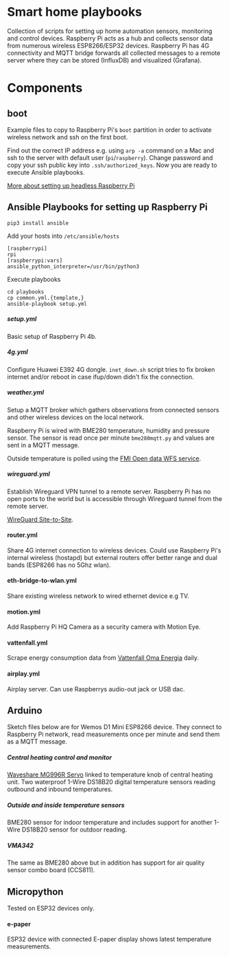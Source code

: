 # Smart home playbooks

Collection of scripts for setting up home automation sensors, monitoring and control devices. 
Raspberry Pi acts as a hub and collects sensor data from numerous wireless ESP8266/ESP32 devices. 
Raspberry Pi has 4G connectivity and MQTT bridge forwards all collected messages to a remote server where they can be stored (InfluxDB) and visualized (Grafana).

# Components

## boot

Example files to copy to Raspberry Pi's ```boot``` partition in order to activate wireless network and ssh on the first boot.

Find out the correct IP address e.g. using ```arp -a``` command on a Mac and ssh to the server with default user (```pi```/```raspberry```). Change password and copy your ssh public key into ```.ssh/authorized_keys```. Now you are ready to execute Ansible playbooks.

[More about setting up headless Raspberry Pi](https://www.raspberrypi.org/documentation/configuration/wireless/headless.md)

## Ansible Playbooks for setting up Raspberry Pi

```
pip3 install ansible
```

Add your hosts into ```/etc/ansible/hosts```
```
[raspberrypi]
rpi
[raspberrypi:vars]
ansible_python_interpreter=/usr/bin/python3
```

Execute playbooks
```
cd playbooks
cp common.yml.{template,}
ansible-playbook setup.yml
```

##### setup.yml 

Basic setup of Raspberry Pi 4b.

##### 4g.yml

Configure Huawei E392 4G dongle. ```inet_down.sh``` script tries to fix broken internet and/or reboot in case ifup/down didn't fix the connection.

##### weather.yml

Setup a MQTT broker which gathers observations from connected sensors and other wireless devices on the local network. 

Raspberry Pi is wired with BME280 temperature, humidity and pressure sensor. The sensor is read once per minute ```bme280mqtt.py``` and values are sent in a MQTT message.

Outside temperature is polled using the [FMI Open data WFS service](https://en.ilmatieteenlaitos.fi/open-data-manual).

##### wireguard.yml

Establish Wireguard VPN tunnel to a remote server. Raspberry Pi has no open ports to the world
but is accessible through Wireguard tunnel from the remote server.

[WireGuard Site-to-Site](https://gist.github.com/insdavm/b1034635ab23b8839bf957aa406b5e39).

#### router.yml

Share 4G internet connection to wireless devices. Could use Raspberry Pi's internal wireless (hostapd) but external routers offer better range and dual bands (ESP8266 has no 5Ghz wlan).

#### eth-bridge-to-wlan.yml

Share existing wireless network to wired ethernet device e.g TV.

#### motion.yml

Add Raspberry Pi HQ Camera as a security camera with Motion Eye.

#### vattenfall.yml

Scrape energy consumption data from [Vattenfall Oma Energia](https://omaenergia.vattenfall.fi/) daily.

#### airplay.yml

Airplay server. Can use Raspberrys audio-out jack or USB dac.

## Arduino

Sketch files below are for Wemos D1 Mini ESP8266 device. They connect to Raspberry Pi network, read measurements once per minute and send them as a MQTT message.

##### Central heating control and monitor

[Waveshare MG996R Servo](https://www.waveshare.com/product/modules/motors-servos/mg996r-servo.htm) linked to temperature knob of central heating unit. Two waterproof 1-Wire DS18B20 digital temperature sensors reading outbound and inbound temperatures.

##### Outside and inside temperature sensors

BME280 sensor for indoor temperature and includes support for another 1-Wire DS18B20 sensor for outdoor reading.

##### VMA342

The same as BME280 above but in addition has support for air quality sensor combo board (CCS811).

## Micropython

Tested on ESP32 devices only.

#### e-paper

ESP32 device with connected E-paper display shows latest temperature measurements.